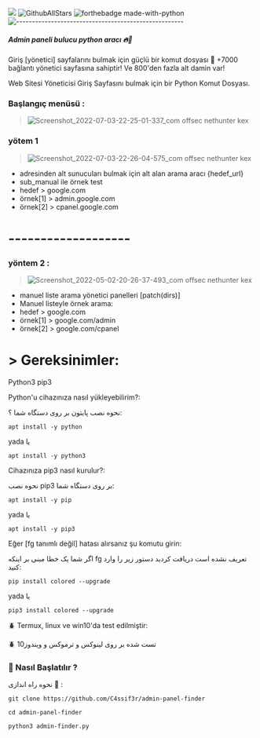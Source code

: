 [![](https://img.shields.io/static/v1?label=Owner&message=Mji~DarkPwn&color=black)](http://127.0.0.1:9050) ![GithubAllStars](https://img.shields.io/github/stars/C4ssif3r/admin-panel-finder?style=social) ![forthebadge made-with-python](http://ForTheBadge.com/images/badges/made-with-python.svg)
![-----------------------------------------------------](https://raw.githubusercontent.com/andreasbm/readme/master/assets/lines/rainbow.png)
#####  Admin paneli bulucu python aracı 🔥🔫

Giriş [yönetici] sayfalarını bulmak için güçlü bir komut dosyası 💯 +7000 bağlantı yönetici sayfasına sahiptir! Ve 800'den fazla alt damin var!

Web Sitesi Yöneticisi Giriş Sayfasını bulmak için bir Python Komut Dosyası.


###  Başlangıç menüsü : 
> ![Screenshot_2022-07-03-22-25-01-337_com offsec nethunter kex](https://user-images.githubusercontent.com/79422726/177051729-03019592-a050-479e-9c83-e3641cc205f3.jpg)


###  yötem 1

> ![Screenshot_2022-07-03-22-26-04-575_com offsec nethunter kex](https://user-images.githubusercontent.com/79422726/177051721-2157ea88-a426-4eca-a8ab-bdb906a1e93d.jpg)

  + adresinden alt sunucuları bulmak için alt alan arama aracı {hedef_url}
  + sub_manual ile örnek test
  + hedef > google.com
  + örnek[1] > admin.google.com
  + örnek[2] > cpanel.google.com
# -------------------

###  yöntem 2 :

> ![Screenshot_2022-05-02-20-26-37-493_com offsec nethunter kex](https://user-images.githubusercontent.com/79422726/166290641-e741c57b-1950-4ad1-9949-7aa1b79dc71f.jpg)
   
  + manuel liste arama yönetici panelleri [patch(dirs)]
  + Manuel listeyle örnek arama:
  + hedef > google.com
  + örnek[1] > google.com/admin
  + örnek[2] > google.com/cpanel





# > Gereksinimler:


Python3
pip3


Python'u cihazınıza nasıl yükleyebilirim?:

نحوه نصب پایتون بر روی دستگاه شما ؟:

`apt install -y python`

yada 
یا

`apt install -y python3`

Cihazınıza pip3 nasıl kurulur?:

نحوه نصب pip3 بر روی دستگاه شما:

`apt install -y pip`

yada
یا

`apt install -y pip3`

Eğer [fg tanımlı değil] hatası alırsanız şu komutu girin:

اگر شما یک خطا مبنی بر اینکه
fg 
 تعریف نشده است دریافت کردید دستور زیر را وارد کنید:

`pip install colored --upgrade`

yada
یا

`pip3 install colored --upgrade`

🪲 Termux, linux ve win10'da test edilmiştir:

🪲 تست شده بر روی لینوکس و ترموکس و ویندوز10


### 📌 Nasıl Başlatılır ?

نحوه راه اندازی 📌 :

`git clone https://github.com/C4ssif3r/admin-panel-finder`

```cd admin-panel-finder```

`python3 admin-finder.py`

